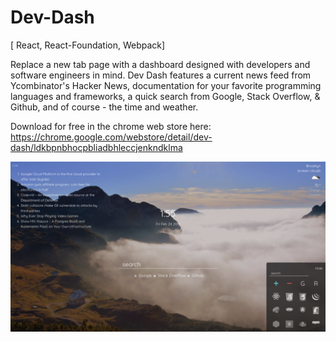 # Dev-Dash
[ React, React-Foundation, Webpack] 

Replace a new tab page with a dashboard designed with developers and software engineers in mind. Dev Dash features a current news feed from Ycombinator's Hacker News, documentation for your favorite programming languages and frameworks, a quick search from Google, Stack Overflow, & Github, and of course - the time and weather.

Download for free in the chrome web store here: https://chrome.google.com/webstore/detail/dev-dash/ldkbpnbhocpbliadbhleccjenkndklma

![Dev-Dash](https://raw.githubusercontent.com/NCal/Dev-Dash/master/src/assets/promos/Screen%20Shot%202017-02-24%20at%201.55.34%20PM.png?token=ANetL6QeqzZSfqFGxTwGVwGT4c3tGtB4ks5YudrAwA%3D%3D)
